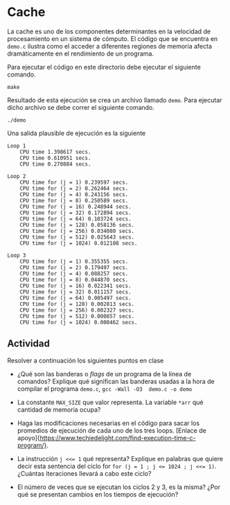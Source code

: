 # Cache

La cache es uno de los componentes determinantes en la velocidad de procesamiento en un sistema de cómputo.
El código que se encuentra en `demo.c` ilustra como el acceder a diferentes regiones de memoria afecta dramáticamente en el rendimiento de un programa.

Para ejecutar el código en este directorio debe ejecutar el siguiente comando.

```
make
```

Resultado de esta ejecución se crea un archivo llamado `demo`.
Para ejecutar dicho archivo se debe correr el siguiente comando.

```
./demo
```

Una salida plausible de ejecución es la siguiente

```
Loop 1
	CPU time 1.398617 secs.
	CPU time 0.610951 secs.
	CPU time 0.270884 secs.

Loop 2
	CPU time for (j = 1) 0.239597 secs.
	CPU time for (j = 2) 0.262464 secs.
	CPU time for (j = 4) 0.243156 secs.
	CPU time for (j = 8) 0.250589 secs.
	CPU time for (j = 16) 0.248944 secs.
	CPU time for (j = 32) 0.172894 secs.
	CPU time for (j = 64) 0.103724 secs.
	CPU time for (j = 128) 0.058136 secs.
	CPU time for (j = 256) 0.034080 secs.
	CPU time for (j = 512) 0.025643 secs.
	CPU time for (j = 1024) 0.012108 secs.

Loop 3
	CPU time for (j = 1) 0.355355 secs.
	CPU time for (j = 2) 0.179497 secs.
	CPU time for (j = 4) 0.088257 secs.
	CPU time for (j = 8) 0.044870 secs.
	CPU time for (j = 16) 0.022341 secs.
	CPU time for (j = 32) 0.011157 secs.
	CPU time for (j = 64) 0.005497 secs.
	CPU time for (j = 128) 0.002813 secs.
	CPU time for (j = 256) 0.002327 secs.
	CPU time for (j = 512) 0.000857 secs.
	CPU time for (j = 1024) 0.000462 secs.
```

## Actividad

Resolver a continuación los siguientes puntos en clase

* ¿Qué son las banderas o *flags* de un programa de la línea de comandos? Explique qué significan las banderas usadas a la hora de compilar el programa `demo.c`, `gcc -Wall -O3  demo.c -o demo`

* La constante `MAX_SIZE` que valor representa. La variable `*arr` qué cantidad de memoria ocupa?

* Haga las modificaciones necesarias en el código para sacar los promedios de ejecución de cada uno de los tres loops.
[Enlace de apoyo]{https://www.techiedelight.com/find-execution-time-c-program/}.

* La instrucción `j <<= 1` qué representa? Explique en palabras que quiere decir esta sentencia del ciclo for `for (j = 1 ; j <= 1024 ; j <<= 1)`. ¿Cuántas iteraciones llevará a cabo este ciclo?

* El número de veces que se ejecutan los ciclos 2 y 3, es la misma? ¿Por qué se presentan cambios en los tiempos de ejecución?

